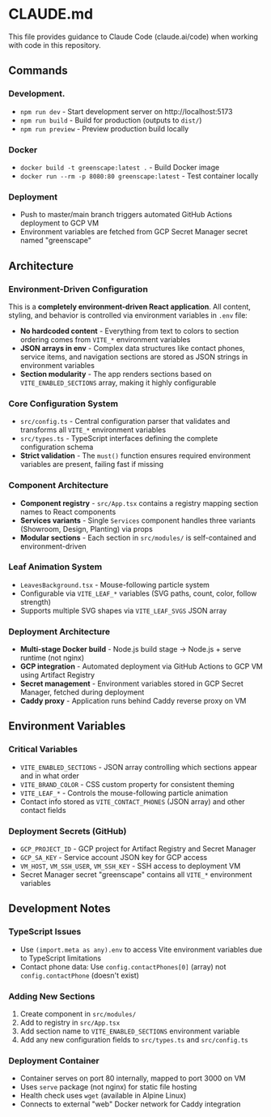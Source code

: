 # CLAUDE.md

This file provides guidance to Claude Code (claude.ai/code) when working with code in this repository.

## Commands

### Development.
- `npm run dev` - Start development server on http://localhost:5173
- `npm run build` - Build for production (outputs to `dist/`)
- `npm run preview` - Preview production build locally

### Docker
- `docker build -t greenscape:latest .` - Build Docker image
- `docker run --rm -p 8080:80 greenscape:latest` - Test container locally

### Deployment
- Push to master/main branch triggers automated GitHub Actions deployment to GCP VM
- Environment variables are fetched from GCP Secret Manager secret named "greenscape"

## Architecture

### Environment-Driven Configuration
This is a **completely environment-driven React application**. All content, styling, and behavior is controlled via environment variables in `.env` file:

- **No hardcoded content** - Everything from text to colors to section ordering comes from `VITE_*` environment variables
- **JSON arrays in env** - Complex data structures like contact phones, service items, and navigation sections are stored as JSON strings in environment variables
- **Section modularity** - The app renders sections based on `VITE_ENABLED_SECTIONS` array, making it highly configurable

### Core Configuration System
- `src/config.ts` - Central configuration parser that validates and transforms all `VITE_*` environment variables
- `src/types.ts` - TypeScript interfaces defining the complete configuration schema
- **Strict validation** - The `must()` function ensures required environment variables are present, failing fast if missing

### Component Architecture
- **Component registry** - `src/App.tsx` contains a registry mapping section names to React components
- **Services variants** - Single `Services` component handles three variants (Showroom, Design, Planting) via props
- **Modular sections** - Each section in `src/modules/` is self-contained and environment-driven

### Leaf Animation System
- `LeavesBackground.tsx` - Mouse-following particle system
- Configurable via `VITE_LEAF_*` variables (SVG paths, count, color, follow strength)
- Supports multiple SVG shapes via `VITE_LEAF_SVGS` JSON array

### Deployment Architecture
- **Multi-stage Docker build** - Node.js build stage → Node.js + serve runtime (not nginx)
- **GCP integration** - Automated deployment via GitHub Actions to GCP VM using Artifact Registry
- **Secret management** - Environment variables stored in GCP Secret Manager, fetched during deployment
- **Caddy proxy** - Application runs behind Caddy reverse proxy on VM

## Environment Variables

### Critical Variables
- `VITE_ENABLED_SECTIONS` - JSON array controlling which sections appear and in what order
- `VITE_BRAND_COLOR` - CSS custom property for consistent theming
- `VITE_LEAF_*` - Controls the mouse-following particle animation
- Contact info stored as `VITE_CONTACT_PHONES` (JSON array) and other contact fields

### Deployment Secrets (GitHub)
- `GCP_PROJECT_ID` - GCP project for Artifact Registry and Secret Manager
- `GCP_SA_KEY` - Service account JSON key for GCP access
- `VM_HOST`, `VM_SSH_USER`, `VM_SSH_KEY` - SSH access to deployment VM
- Secret Manager secret "greenscape" contains all `VITE_*` environment variables

## Development Notes

### TypeScript Issues
- Use `(import.meta as any).env` to access Vite environment variables due to TypeScript limitations
- Contact phone data: Use `config.contactPhones[0]` (array) not `config.contactPhone` (doesn't exist)

### Adding New Sections
1. Create component in `src/modules/`
2. Add to registry in `src/App.tsx`
3. Add section name to `VITE_ENABLED_SECTIONS` environment variable
4. Add any new configuration fields to `src/types.ts` and `src/config.ts`

### Deployment Container
- Container serves on port 80 internally, mapped to port 3000 on VM
- Uses `serve` package (not nginx) for static file hosting
- Health check uses `wget` (available in Alpine Linux)
- Connects to external "web" Docker network for Caddy integration